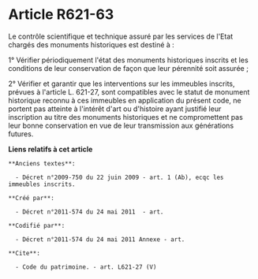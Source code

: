 # Article R621-63

Le contrôle scientifique et technique assuré par les services de l'Etat chargés des monuments historiques est destiné à : 

1° Vérifier périodiquement l'état des monuments historiques inscrits et les conditions de leur conservation de façon que leur
pérennité soit assurée ; 

2° Vérifier et garantir que les interventions sur les immeubles inscrits, prévues à l'article L. 621-27, sont compatibles
avec le statut de monument historique reconnu à ces immeubles en application du présent code, ne portent pas atteinte à
l'intérêt d'art ou d'histoire ayant justifié leur inscription au titre des monuments historiques et ne compromettent pas leur
bonne conservation en vue de leur transmission aux générations futures.

**Liens relatifs à cet article**

	**Anciens textes**:

	  - Décret n°2009-750 du 22 juin 2009 - art. 1 (Ab), ecqc les immeubles inscrits.

	**Créé par**:

	  - Décret n°2011-574 du 24 mai 2011  - art.

	**Codifié par**:

	  - Décret n°2011-574 du 24 mai 2011 Annexe - art.

	**Cite**:

	  - Code du patrimoine. - art. L621-27 (V)

